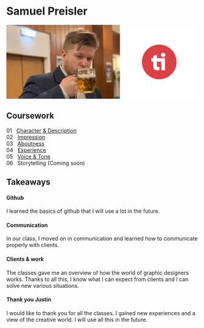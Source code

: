 # Samuel Preisler
![Sammy is enjoying his beer.](img/Samko.jpg)


## Coursework
01 &nbsp;&nbsp;[Character & Description](https://preislerdesign.github.io/english-for-designers/01-character-description/)<br>
02 &nbsp;&nbsp;[Impression](https://preislerdesign.github.io/english-for-designers/02-impression/)<br>
03 &nbsp;&nbsp;[Aboutness](https://preislerdesign.github.io/english-for-designers/03-aboutness/)<br>
04 &nbsp;&nbsp;[Experience](https://preislerdesign.github.io/english-for-designers/04-experience/)<br>
05 &nbsp;&nbsp;[Voice & Tone](https://preislerdesign.github.io/english-for-designers/05-voice-tone/)<br>
06 &nbsp;&nbsp;Storytelling (Coming soon)<br>

## Takeaways
#### Github
I learned the basics of github that I will use a lot in the future.
#### Communication
In our class, I moved on in communication and learned how to communicate properly with clients.
#### Clients & work
The classes gave me an overview of how the world of graphic designers works. Thanks to all this, I know what I can expect from clients and I can solve new various situations.
#### Thank you Justin
I would like to thank you for all the classes. I gained new experiences and a view of the creative world. I will use all this in the future.
